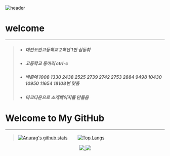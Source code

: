![header](https://capsule-render.vercel.app/api?type=waving&color=auto&height=300&section=header&text=Sim%20Dong%20Hwi&fontSize=90&animation=fadeIn&fontAlignY=38&desc=Welcome!&descAlignY=51&descAlign=72)

# welcome
-----
> - ##### 대전도안고등학교 2학년 1반 심동휘
> - ##### 고등학교 동아리 ctrl-c
> - ##### 백준에 1008 1330 2438 2525 2739 2742 2753 2884 9498 10430 10950 11654 18108번 맞춤
> - ##### 마크다운으로 소개페이지를 만들음 

# Welcome to My GitHub
-----
> [![Anurag's github stats](https://github-readme-stats.vercel.app/api?username=simdonghwi&show_icons=true&theme={theme})](https://github.com/simdonghwi/github-readme-stats) 　　[![Top Langs](https://github-readme-stats.vercel.app/api/top-langs/?username=simdonghwi)](https://github.com/simdonghwi/github-readme-stats)


<p align='center'>
  <a href="https://github.com/simdonghwi?tab=repositories">
    <img src="https://img.shields.io/badge/MY%20REPO%20-%23F7DF1E.svg?&style=for-the-badge&&logoColor=white"/>
  </a>
  <a href="https://github.com">
    <img src="https://img.shields.io/badge/HOME%20-%234FC08D.svg?&style=for-the-badge&&logoColor=white"/>
  </a>
</p>

